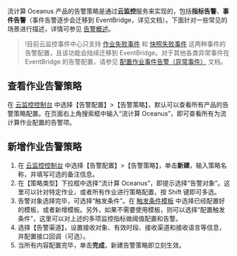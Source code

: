 流计算 Oceanus 产品的告警策略是通过**云监控**服务来实现的，包括**指标告警**、**事件告警**（事件告警逐步会迁移到 EventBridge，详见文档）。下面针对一些常见的场景进行描述，详情可参见 [告警概述](https://cloud.tencent.com/document/product/248/6126)。

> !目前云监控事件中心只支持 [作业失败事件](https://cloud.tencent.com/document/product/849/64499) 和 [快照失败事件](https://cloud.tencent.com/document/product/849/64491) 这两种事件的告警配置，且该功能会陆续迁移到 EventBridge。对于其他各类异常事件在 EventBridge 的告警配置，请参见 [配置作业事件告警（异常事件）](https://tcloud-doc.isd.com/document/product/849/68291) 文档。
> 
## 查看作业告警策略

在 [云监控控制台](https://console.cloud.tencent.com/monitor/policylist) 中选择【告警配置】>【告警策略】，默认可以查看所有产品的告警策略配置。在页面右上角搜索框中输入“流计算 Oceanus”，即可查看所有为流计算作业配置的告警项。

## 新增作业告警策略
1. 在 [云监控控制台](https://console.cloud.tencent.com/monitor/policylist) 中选择【告警配置】>【告警策略】，单击**新建**，输入策略名称，并填写可选的备注信息。
2. 在【策略类型】下拉框中选择“流计算 Oceanus”，即提示选择“告警对象”。这里可以针对特定作业，或者所有作业进行策略配置，按 Shift 键即可多选。
3. 告警对象选择完毕，可选择“触发条件”。在 [触发条件模板](https://console.cloud.tencent.com/monitor/policyTemplate) 中选择已经配置好的模板，或者新增模板。另外，如果不需要使用模板，则可以选择“配置触发条件”，这里可以对上述的多项监控指标做阈值配置和告警。
4. 选择【告警渠道】，设置接收对象、有效时段、接收渠道和接收语言等信息，并配置接口回调（可选）。
5. 当所有内容配置完毕，单击**完成**，新建告警策略即立刻生效。
